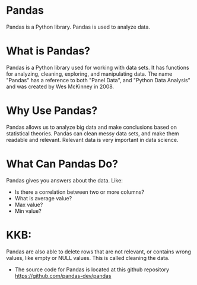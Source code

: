 # Pandas
Pandas is a Python library.  Pandas is used to analyze data.

# What is Pandas?
Pandas is a Python library used for working with data sets.
It has functions for analyzing, cleaning, exploring, and manipulating data.
The name "Pandas" has a reference to both "Panel Data", and "Python Data Analysis" and was created by Wes McKinney in 2008.

# Why Use Pandas?
Pandas allows us to analyze big data and make conclusions based on statistical theories.
Pandas can clean messy data sets, and make them readable and relevant.
Relevant data is very important in data science.


# What Can Pandas Do?

Pandas gives you answers about the data. Like:

* Is there a correlation between two or more columns?
* What is average value?
* Max value?
* Min value?

# KKB: 
Pandas are also able to delete rows that are not relevant, or contains wrong values, like empty or NULL values. This is called cleaning the data.


* The source code for Pandas is located at this github repository https://github.com/pandas-dev/pandas
